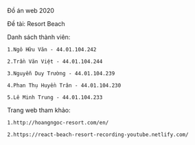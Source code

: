 Đồ  án web 2020

Đề tài: Resort Beach

Danh sách thành viên: 
    
    1.Ngô Hữu Văn - 44.01.104.242
    
    2.Trần Văn Việt - 44.01.104.244
    
    3.Nguyễn Duy Trường - 44.01.104.239
    
    4.Phan Thụ Huyền Trân - 44.01.104.230
    
    5.Lê Minh Trung - 44.01.104.233

Trang web tham khảo: 
    
    1.http://hoangngoc-resort.com/en/
    
    2.https://react-beach-resort-recording-youtube.netlify.com/
